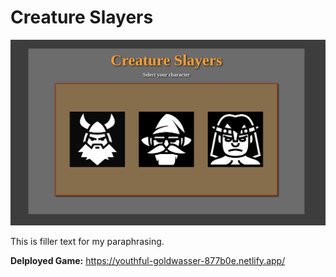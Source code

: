 # Creature Slayers 

![Title Screen](/imgs/CreatureSlayersTitle.png)

This is filler text for my paraphrasing.

**Delployed Game:** https://youthful-goldwasser-877b0e.netlify.app/